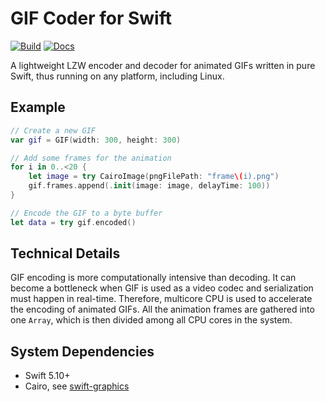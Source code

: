 # GIF Coder for Swift

[![Build](https://github.com/fwcd/swift-gif/actions/workflows/build.yml/badge.svg)](https://github.com/fwcd/swift-gif/actions/workflows/build.yml)
[![Docs](https://github.com/fwcd/swift-gif/actions/workflows/docs.yml/badge.svg)](https://fwcd.github.io/swift-gif/documentation/gif)

A lightweight LZW encoder and decoder for animated GIFs written in pure Swift, thus running on any platform, including Linux.

## Example

```swift
// Create a new GIF
var gif = GIF(width: 300, height: 300)

// Add some frames for the animation
for i in 0..<20 {
    let image = try CairoImage(pngFilePath: "frame\(i).png")
    gif.frames.append(.init(image: image, delayTime: 100))
}

// Encode the GIF to a byte buffer
let data = try gif.encoded()
```

## Technical Details

GIF encoding is more computationally intensive than decoding. It can become a bottleneck when GIF is used as a video codec and serialization must happen in real-time. Therefore, multicore CPU is used to accelerate the encoding of animated GIFs. All the animation frames are gathered into one `Array`, which is then divided among all CPU cores in the system.

## System Dependencies

* Swift 5.10+
* Cairo, see [swift-graphics](https://github.com/fwcd/swift-graphics)
